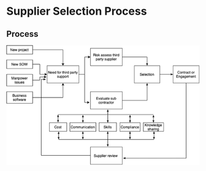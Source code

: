 # Supplier Selection Process

## Process

![supplier selection process](images/supplier-selection-process.png)

